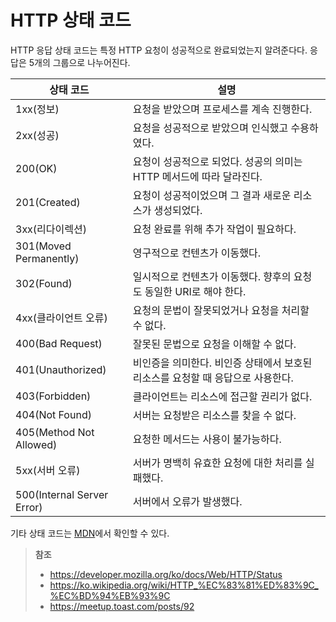 # HTTP 상태 코드

HTTP 응답 상태 코드는 특정 HTTP 요청이 성공적으로 완료되었는지 알려준다다. 응답은 5개의 그룹으로 나누어진다.

| 상태 코드                  | 설명                                                         |
| -------------------------- | ------------------------------------------------------------ |
| 1xx(정보)                  | 요청을 받았으며 프로세스를 계속 진행한다.                    |
| 2xx(성공)                  | 요청을 성공적으로 받았으며 인식했고 수용하였다.              |
| 200(OK)                    | 요청이 성공적으로 되었다. 성공의 의미는 HTTP 메서드에 따라 달라진다. |
| 201(Created)               | 요청이 성공적이었으며 그 결과 새로운 리소스가 생성되었다.    |
| 3xx(리다이렉션)            | 요청 완료를 위해 추가 작업이 필요하다.                       |
| 301(Moved Permanently)     | 영구적으로 컨텐츠가 이동했다.                                |
| 302(Found)                 | 일시적으로 컨텐츠가 이동했다. 향후의 요청도 동일한 URI로 해야 한다. |
| 4xx(클라이언트 오류)       | 요청의 문법이 잘못되었거나 요청을 처리할 수 없다.            |
| 400(Bad Request)           | 잘못된 문법으로 요청을 이해할 수 없다.                       |
| 401(Unauthorized)          | 비인증을 의미한다. 비인증 상태에서 보호된 리소스를 요청할 때 응답으로 사용한다. |
| 403(Forbidden)             | 클라이언트는 리소스에 접근할 권리가 없다.                    |
| 404(Not Found)             | 서버는 요청받은 리소스를 찾을 수 없다.                       |
| 405(Method Not Allowed)    | 요청한 메서드는 사용이 불가능하다.                           |
| 5xx(서버 오류)             | 서버가 명백히 유효한 요청에 대한 처리를 실패했다.            |
| 500(Internal Server Error) | 서버에서 오류가 발생했다.                                    |

기타 상태 코드는 [MDN](https://developer.mozilla.org/ko/docs/Web/HTTP/Status)에서 확인할 수 있다.

> **참조**
>
> - https://developer.mozilla.org/ko/docs/Web/HTTP/Status
> - https://ko.wikipedia.org/wiki/HTTP_%EC%83%81%ED%83%9C_%EC%BD%94%EB%93%9C
> - https://meetup.toast.com/posts/92